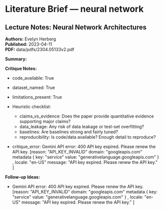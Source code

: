 # Literature Brief — neural network


## Lecture Notes: Neural Network Architectures

**Authors:** Evelyn Herberg  
**Published:** 2023-04-11  
**PDF:** data/pdfs/2304.05133v2.pdf  

**Summary:**



**Critique Notes:**
- code_available: True
- dataset_named: True
- limitations_present: True

- Heuristic checklist:
  - claims_vs_evidence: Does the paper provide quantitative evidence supporting major claims?
  - data_leakage: Any risk of data leakage or test-set overfitting?
  - baselines: Are baselines strong and fairly tuned?
  - reproducibility: Is code/data available? Enough detail to reproduce?
- critique_error: Gemini API error: 400 API key expired. Please renew the API key. [reason: "API_KEY_INVALID"
domain: "googleapis.com"
metadata {
  key: "service"
  value: "generativelanguage.googleapis.com"
}
, locale: "en-US"
message: "API key expired. Please renew the API key."
]

**Follow-up Ideas:**
- Gemini API error: 400 API key expired. Please renew the API key. [reason: "API_KEY_INVALID"
domain: "googleapis.com"
metadata {
  key: "service"
  value: "generativelanguage.googleapis.com"
}
, locale: "en-US"
message: "API key expired. Please renew the API key."
]